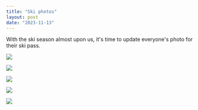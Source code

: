```yaml
---
title: "Ski photos"
layout: post
date: "2023-11-13"
---
```


With the ski season almost upon us, it's time to update everyone's photo for their ski pass.

![](/assets/images/2023/wp-17004790051273626065689504046627-1-461x1024.jpg)

![](/assets/images/2023/wp-17004790059346187943025900118491-1-461x1024.jpg)

![](/assets/images/2023/wp-17004790067431713952734807154483-461x1024.jpg)

![](/assets/images/2023/wp-1700479007552-1024x1024.jpg)

![](/assets/images/2023/wp-1700479007516-490x1024.jpg)
